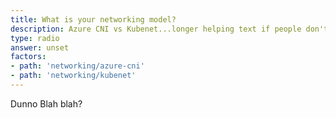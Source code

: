```yaml
---
title: What is your networking model?
description: Azure CNI vs Kubenet...longer helping text if people don't understand what this question means.
type: radio
answer: unset
factors:
- path: 'networking/azure-cni'
- path: 'networking/kubenet'
---
```


Dunno Blah blah?

